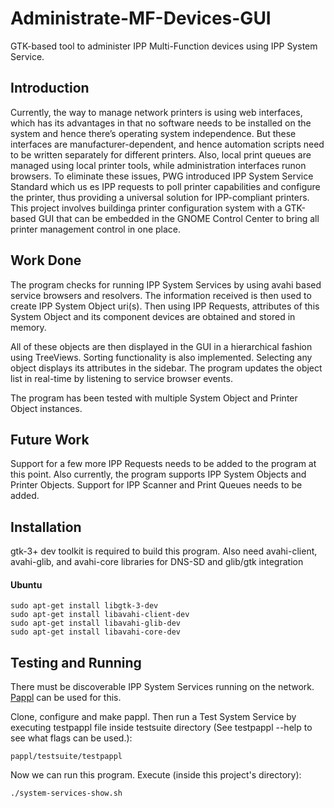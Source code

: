 # Administrate-MF-Devices-GUI

GTK-based tool to administer IPP Multi-Function devices using IPP System Service.

## Introduction

Currently, the way to manage network printers is using web interfaces, which has its
advantages in that no software needs to be installed on the system and hence there’s
operating system independence. But these interfaces are manufacturer-dependent,
and hence automation scripts need to be written separately for different printers.
Also, local print queues are managed using local printer tools, while administration
interfaces runon browsers. To eliminate these issues, PWG introduced IPP System
Service Standard which us es IPP requests to poll printer capabilities and configure the
printer, thus providing a universal solution for IPP-compliant printers.
This project involves buildinga printer configuration system with a GTK-based GUI
that can be embedded in the GNOME Control Center to bring all printer management
control in one place.


## Work Done

The program checks for running IPP System Services by using avahi based service browsers and resolvers. The information received is then used to create IPP System Object uri(s). Then using IPP Requests, attributes of this System Object and its component devices are obtained and stored in memory.

All of these objects are then displayed in the GUI in a hierarchical fashion using TreeViews. Sorting functionality is also implemented. Selecting any object displays its attributes in the sidebar. The program updates the object list in real-time by listening to service browser events.

The program has been tested with multiple System Object and Printer Object instances.

## Future Work

Support for a few more IPP Requests needs to be added to the program at this point. Also currently, the program supports IPP System Objects and Printer Objects. Support for IPP Scanner and Print Queues needs to be added.

## Installation
gtk-3+ dev toolkit is required to build this program. 
Also need avahi-client, avahi-glib, and avahi-core libraries for DNS-SD and glib/gtk integration

#### Ubuntu
```
sudo apt-get install libgtk-3-dev
sudo apt-get install libavahi-client-dev
sudo apt-get install libavahi-glib-dev
sudo apt-get install libavahi-core-dev
```

## Testing and Running

There must be discoverable IPP System Services running on the network. [Pappl](https://github.com/michaelrsweet/pappl) can be used for this. 

Clone, configure and make pappl. Then run a Test System Service by executing testpappl file inside testsuite directory (See testpappl --help to see what flags can be used.):

```
pappl/testsuite/testpappl
```

Now we can run this program. Execute (inside this project's directory):
```
./system-services-show.sh
```

